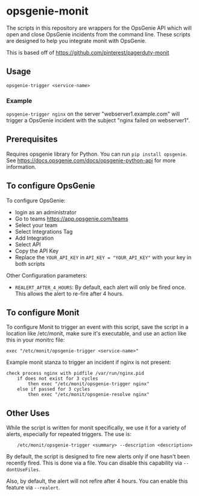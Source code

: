 # opsgenie-monit

The scripts in this repository are wrappers for the OpsGenie API which will
open and close OpsGenie incidents from the command line. These scripts are
designed to help you integrate monit with OpsGenie.

This is based off of https://github.com/pinterest/pagerduty-monit

## Usage ##

`opsgenie-trigger <service-name>`

### Example ###

`opsgenie-trigger nginx` on the server "webserver1.example.com"
will trigger a OpsGenie incident with the subject "nginx failed on
webserver1".

## Prerequisites ##
Requires opsgenie library for Python. You can run `pip install opsgenie`.
See https://docs.opsgenie.com/docs/opsgenie-python-api for more information.

## To configure OpsGenie ##

To configure OpsGenie:

* login as an administrator
* Go to teams https://app.opsgenie.com/teams
* Select your team
* Select Integrations Tag
* Add Integration
* Select API
* Copy the API Key
* Replace the `YOUR_API_KEY` in `API_KEY = "YOUR_API_KEY"` with your key in both scripts

Other Configuration parameters:

* `REALERT_AFTER_4_HOURS`: By default, each alert will only be fired once. This allows the
alert to re-fire after 4 hours.

## To configure Monit ##

To configure Monit to trigger an event with this script, save the script in a location
like /etc/monit, make sure it's executable, and use an action like this in your monitrc file:

    exec "/etc/monit/opsgenie-trigger <service-name>"

Example monit stanza to trigger an incident if nginx is not present:

    check process nginx with pidfile /var/run/nginx.pid
        if does not exist for 3 cycles
            then exec "/etc/monit/opsgenie-trigger nginx"
        else if passed for 3 cycles
            then exec "/etc/monit/opsgenie-resolve nginx"


## Other Uses ##

While the script is written for monit specifically, we use it for a variety of alerts, especially for repeated triggers.  The use is:

```
    /etc/monit/opsgenie-trigger <summary> --description <description>
```

By default, the script is designed to fire new alerts only if one hasn't been recently fired.  This is done via a file.  You can disable this capability via `--dontUseFiles`.

Also, by default, the alert will not refire after 4 hours.  You can enable this feature via `--realert`.
